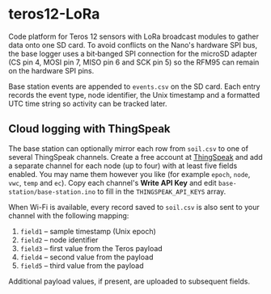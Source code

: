 # teros12-LoRa
Code platform for Teros 12 sensors with LoRa broadcast modules to gather data onto
one SD card. To avoid conflicts on the Nano's hardware SPI bus, the base logger
uses a bit‑banged SPI connection for the microSD adapter (CS pin 4, MOSI pin 7,
MISO pin 6 and SCK pin 5) so the RFM95 can remain on the hardware SPI pins.

Base station events are appended to `events.csv` on the SD card. Each entry
records the event type, node identifier, the Unix timestamp and a formatted UTC
time string so activity can be tracked later.

## Cloud logging with ThingSpeak

The base station can optionally mirror each row from `soil.csv` to one of
several ThingSpeak channels. Create a free account at
[ThingSpeak](https://thingspeak.com) and add a separate channel for each node
(up to four) with at least five fields enabled. You may name them however you
like (for example `epoch`, `node`, `vwc`, `temp` and `ec`). Copy each channel's
**Write API Key** and edit `base-station/base-station.ino` to fill in the
`THINGSPEAK_API_KEYS` array.

When Wi-Fi is available, every record saved to `soil.csv` is also sent to your
channel with the following mapping:

1. `field1` – sample timestamp (Unix epoch)
2. `field2` – node identifier
3. `field3` – first value from the Teros payload
4. `field4` – second value from the payload
5. `field5` – third value from the payload

Additional payload values, if present, are uploaded to subsequent fields.
